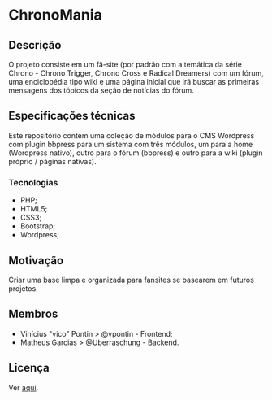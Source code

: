 # ChronoMania #


## Descrição

O projeto consiste em um fã-site (por padrão com a temática da série Chrono - Chrono Trigger, Chrono Cross e Radical Dreamers) com um fórum, uma enciclopédia tipo wiki e uma página inicial que irá buscar as primeiras mensagens dos tópicos da seção de notícias do fórum.

## Especificações técnicas

Este repositório contém uma coleção de módulos para o CMS Wordpress com plugin bbpress para um sistema com três módulos, um para a home (Wordpress nativo), outro para o fórum (bbpress) e outro para a wiki (plugin próprio / páginas nativas).

### Tecnologias
- PHP;
- HTML5;
- CSS3;
- Bootstrap;
- Wordpress;

## Motivação

Criar uma base limpa e organizada para fansites se basearem em futuros projetos.

## Membros

- Vinícius "vico" Pontin > @vpontin - Frontend;
- Matheus Garcias > @Uberraschung - Backend.

## Licença

Ver [aqui](./LICENSE.md).